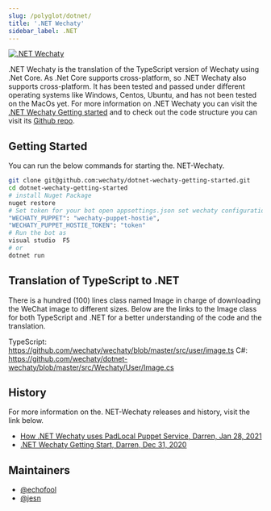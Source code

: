 ```yaml
---
slug: /polyglot/dotnet/
title: '.NET Wechaty'
sidebar_label: .NET
---
```


[![.NET Wechaty](https://img.shields.io/badge/Wechaty-.NET-blueviolet)](https://github.com/wechaty/dotnet-wechaty)

.NET Wechaty is the translation of the TypeScript version of Wechaty using .Net Core. As .Net Core supports cross-platform, so .NET Wechaty also supports cross-platform. It has been tested and passed under different operating systems like Windows, Centos, Ubuntu, and has not been tested on the MacOs yet. For more information on .NET Wechaty you can visit the [.NET Wechaty Getting started](https://github.com/wechaty/dotnet-wechaty-getting-started) and to check out the code structure you can visit its [Github repo](https://github.com/wechaty/dotnet-wechaty).

## Getting Started

You can run the below commands for starting the. NET-Wechaty.

```sh
git clone git@github.com:wechaty/dotnet-wechaty-getting-started.git
cd dotnet-wechaty-getting-started
# install Nuget Package
nuget restore
# Set token for your bot open appsettings.json set wechaty configuration
"WECHATY_PUPPET": "wechaty-puppet-hostie",
"WECHATY_PUPPET_HOSTIE_TOKEN": "token"
# Run the bot as
visual studio  F5 
# or
dotnet run
```

## Translation of TypeScript to .NET

There is a hundred (100) lines class named Image in charge of downloading the WeChat image to different sizes. Below are the links to the Image class for both TypeScript and .NET for a better understanding of the code and the translation.

TypeScript: <https://github.com/wechaty/wechaty/blob/master/src/user/image.ts>
C#: <https://github.com/wechaty/dotnet-wechaty/blob/master/src/Wechaty/User/Image.cs>

## History

For more information on the. NET-Wechaty releases and history, visit the link below.

* [How .NET Wechaty uses PadLocal Puppet Service, Darren, Jan 28, 2021](https://wechaty.js.org/2021/01/28/csharp-wechaty-for-padlocal-puppet-service/)
* [.NET Wechaty Getting Start, Darren, Dec 31, 2020](https://wechaty.js.org/2020/12/31/dotnet-wechaty-getting-start/)

## Maintainers

* [@echofool](https://github.com/echofool)
* [@jesn](https://wechaty.js.org/contributors/jesn)
